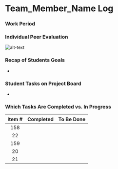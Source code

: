 # Team_Member_Name Log

### Work Period
<!-- 
- start/end dates of the week
-->

### Individual Peer Evaluation
<!-- 
- screenshot of the weekly peer evaluation
-->
![alt-text]()

### Recap of Students Goals
<!--
- what tasks are you aiming to have completed by the end of the week
-->
- 

### Student Tasks on Project Board
<!-- 
- Tasks undertaken on the project board
-->
- 

### Which Tasks Are Completed vs. In Progress
<!--
- list of completed tasks
- list of tasks to be done
✓ x
-->

| Item # | Completed | To Be Done |
|:------:|:----------|:-----------|
|  158   |           |            |
|   22   |           |            |
|  159   |           |            |
|   20   |           |            |
|   21   |           |            |



